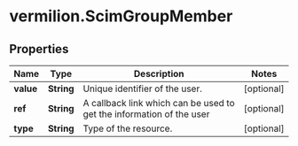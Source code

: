 # vermilion.ScimGroupMember

## Properties

Name | Type | Description | Notes
------------ | ------------- | ------------- | -------------
**value** | **String** | Unique identifier of the user. | [optional] 
**ref** | **String** | A callback link which can be used to get the information of the user | [optional] 
**type** | **String** | Type of the resource. | [optional] 


